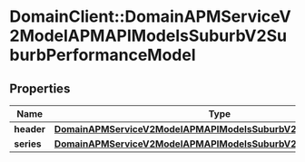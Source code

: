 # DomainClient::DomainAPMServiceV2ModelAPMAPIModelsSuburbV2SuburbPerformanceModel

## Properties
Name | Type | Description | Notes
------------ | ------------- | ------------- | -------------
**header** | [**DomainAPMServiceV2ModelAPMAPIModelsSuburbV2SeriesHeaderModel**](DomainAPMServiceV2ModelAPMAPIModelsSuburbV2SeriesHeaderModel.md) |  | [optional] 
**series** | [**DomainAPMServiceV2ModelAPMAPIModelsSuburbV2SeriesModel**](DomainAPMServiceV2ModelAPMAPIModelsSuburbV2SeriesModel.md) |  | [optional] 


